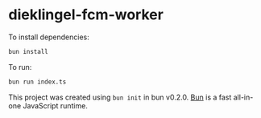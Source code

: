 # dieklingel-fcm-worker

To install dependencies:

```bash
bun install
```

To run:

```bash
bun run index.ts
```

This project was created using `bun init` in bun v0.2.0. [Bun](https://bun.sh) is a fast all-in-one JavaScript runtime.
